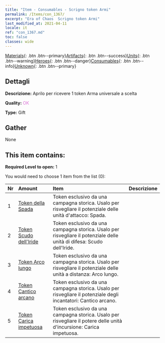 ```yaml
---
title: "Item - Consumables - Scrigno token Armi"
permalink: /Items/con_1367/
excerpt: "Era of Chaos  Scrigno token Armi"
last_modified_at: 2021-04-11
locale: it
ref: "con_1367.md"
toc: false
classes: wide
---
```

 [Materials](/it/Items/){: .btn .btn--primary}[Artifacts](/it/Items/Artifacts/){: .btn .btn--success}[Units](/it/Items/Units/){: .btn .btn--warning}[Heroes](/it/Items/Heroes/){: .btn .btn--danger}[Consumables](/it/Items/Consumables/){: .btn .btn--info}[Unknown](/it/Items/Unknown/){: .btn .btn--primary}

## Dettagli
 **Descrizione:** Aprilo per ricevere 1 token Arma universale a scelta

 **Quality:** <span style="color: #DA70D6">OK</span>

 **Type:** Gift

## Gather

  None

## This item contains:

 **Required Level to open:** 1

 You would need to choose 1 item from the list (0):

  | Nr | Amount |     Item    | Descrizione |
  |:---|:-------|:------------|:-----------:|
  | 1 | [Token della Spada](/it/Items/con_912/) | Token esclusivo da una campagna storica. Usalo per risvegliare il potenziale delle unità d'attacco: Spada. | 
  | 2 | [Token Scudo dell'Iride](/it/Items/con_913/) | Token esclusivo da una campagna storica. Usalo per risvegliare il potenziale delle unità di difesa: Scudo dell'Iride. | 
  | 3 | [Token Arco lungo](/it/Items/con_914/) | Token esclusivo da una campagna storica. Usalo per risvegliare il potenziale delle unità a distanza: Arco lungo. | 
  | 4 | [Token Cantico arcano](/it/Items/con_915/) | Token esclusivo da una campagna storica. Usalo per risvegliare il potenziale degli incantatori: Cantico arcano. | 
  | 5 | [Token Carica impetuosa](/it/Items/con_916/) | Token esclusivo da una campagna storica. Usalo per risvegliare il potere delle unità d'incursione: Carica impetuosa. | 
